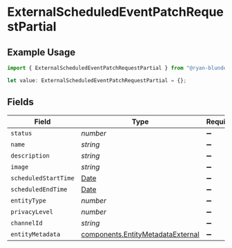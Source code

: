 # ExternalScheduledEventPatchRequestPartial

## Example Usage

```typescript
import { ExternalScheduledEventPatchRequestPartial } from "@ryan-blunden/discord/models/components";

let value: ExternalScheduledEventPatchRequestPartial = {};
```

## Fields

| Field                                                                                         | Type                                                                                          | Required                                                                                      | Description                                                                                   |
| --------------------------------------------------------------------------------------------- | --------------------------------------------------------------------------------------------- | --------------------------------------------------------------------------------------------- | --------------------------------------------------------------------------------------------- |
| `status`                                                                                      | *number*                                                                                      | :heavy_minus_sign:                                                                            | N/A                                                                                           |
| `name`                                                                                        | *string*                                                                                      | :heavy_minus_sign:                                                                            | N/A                                                                                           |
| `description`                                                                                 | *string*                                                                                      | :heavy_minus_sign:                                                                            | N/A                                                                                           |
| `image`                                                                                       | *string*                                                                                      | :heavy_minus_sign:                                                                            | N/A                                                                                           |
| `scheduledStartTime`                                                                          | [Date](https://developer.mozilla.org/en-US/docs/Web/JavaScript/Reference/Global_Objects/Date) | :heavy_minus_sign:                                                                            | N/A                                                                                           |
| `scheduledEndTime`                                                                            | [Date](https://developer.mozilla.org/en-US/docs/Web/JavaScript/Reference/Global_Objects/Date) | :heavy_minus_sign:                                                                            | N/A                                                                                           |
| `entityType`                                                                                  | *number*                                                                                      | :heavy_minus_sign:                                                                            | N/A                                                                                           |
| `privacyLevel`                                                                                | *number*                                                                                      | :heavy_minus_sign:                                                                            | N/A                                                                                           |
| `channelId`                                                                                   | *string*                                                                                      | :heavy_minus_sign:                                                                            | N/A                                                                                           |
| `entityMetadata`                                                                              | [components.EntityMetadataExternal](../../models/components/entitymetadataexternal.md)        | :heavy_minus_sign:                                                                            | N/A                                                                                           |